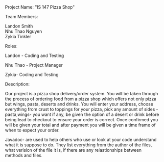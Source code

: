 Project Name: "IS 147 Pizza Shop"

Team Members:

Landon Smith           
Nhu Thao Nguyen            
Zykia Tinkler        

Roles:

Landon - Coding and Testing

Nhu Thao - Project Manager

Zykia- Coding and Testing

Description:

Our project is a pizza shop delivery/order system. You will be taken through the process of ordering food from a pizza shop 
which offers not only pizza but wings, pasta, deserts and drinks. You will enter your address, choose everything from crust to toppings for your
pizza, pick any amount of sides -pasta,wings- you want if any, be given the option of a desert or drink before being lead to checkout to ensure your order is correct. 
Once confirmed you will be given your total and after payment you will be given a time frame of when to expect your order.

Javadoc- are used to help others who use or look at your code understand what it is suppose to do. They list everything from the author of the files, what verision of the file it is, if there are any relastionships between methods and files. 





